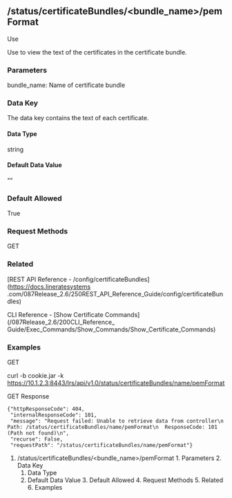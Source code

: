 ## /status/certificateBundles/<bundle_name>/pemFormat

Use

Use to view the text of the certificates in the certificate bundle.

### Parameters

bundle_name: Name of certificate bundle

### Data Key

The data key contains the text of each certificate.

#### Data Type

string

#### Default Data Value

""

### Default Allowed

True

### Request Methods

GET

### Related

[REST API Reference - /config/certificateBundles](https://docs.lineratesystems
.com/087Release_2.6/250REST_API_Reference_Guide/config/certificateBundles)

CLI Reference -  [Show Certificate Commands](/087Release_2.6/200CLI_Reference_
Guide/Exec_Commands/Show_Commands/Show_Certificate_Commands)

### Examples

GET

curl -b cookie.jar -k
https://10.1.2.3:8443/lrs/api/v1.0/status/certificateBundles/name/pemFormat

GET Response

    
    
    {"httpResponseCode": 404,
     "internalResponseCode": 101,
     "message": "Request failed: Unable to retrieve data from controller\n  Path: /status/certificateBundles/name/pemFormat\n  ResponseCode: 101 (Path not found)\n",
     "recurse": False,
     "requestPath": "/status/certificateBundles/name/pemFormat"}
    

  1. /status/certificateBundles/<bundle_name>/pemFormat
    1. Parameters
    2. Data Key
      1. Data Type
      2. Default Data Value
    3. Default Allowed
    4. Request Methods
    5. Related
    6. Examples

